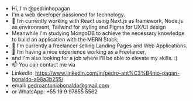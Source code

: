 - Hi, I’m @pedrinhopagan
- I'm a web developer passioned for technology.
- 🌱 I’m currently working with React using Next.js as framework, Node.js as environment, Tailwind for styling and Figma for UX/UI design
- Meanwhile I'm studying MongoDB to achieve the necessary knowledge to build an application with the MERN Stack;
- 💼 I'm currently a freelancer selling Landing Pages and Web Applications.
- 💞️ I’m having a nice experience working as a Freelancer,
- and I'm also looking for a job where I'll be able to elevate my skills. :)
- 📫 You can contact me via
- LinkedIn: https://www.linkedin.com/in/pedro-ant%C3%B4nio-pagan-bonaldo-a98a3b255/
- email: pedroantoniobonaldo@gmail.com
- or WhatsApp: +55 19 9 97855 5562

<!---
pedrinhopagan/pedrinhopagan is a ✨ special ✨ repository because its `README.md` (this file) appears on your GitHub profile.
You can click the Preview link to take a look at your changes.
--->
